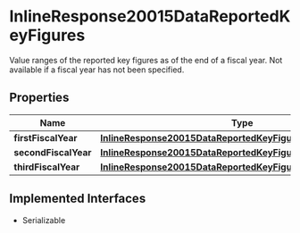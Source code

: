 

# InlineResponse20015DataReportedKeyFigures

Value ranges of the reported key figures as of the end of a fiscal year. Not available if a fiscal year has not been specified.

## Properties

Name | Type | Description | Notes
------------ | ------------- | ------------- | -------------
**firstFiscalYear** | [**InlineResponse20015DataReportedKeyFiguresFirstFiscalYear**](InlineResponse20015DataReportedKeyFiguresFirstFiscalYear.md) |  |  [optional]
**secondFiscalYear** | [**InlineResponse20015DataReportedKeyFiguresSecondFiscalYear**](InlineResponse20015DataReportedKeyFiguresSecondFiscalYear.md) |  |  [optional]
**thirdFiscalYear** | [**InlineResponse20015DataReportedKeyFiguresThirdFiscalYear**](InlineResponse20015DataReportedKeyFiguresThirdFiscalYear.md) |  |  [optional]


## Implemented Interfaces

* Serializable


